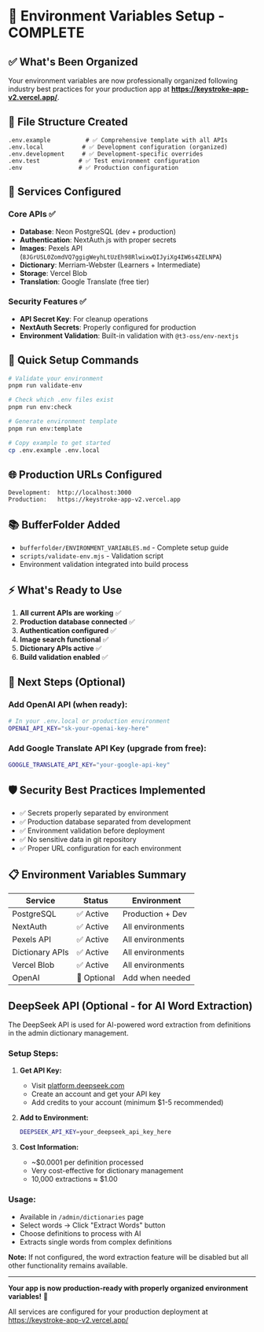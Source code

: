 # 🎯 Environment Variables Setup - COMPLETE

## ✅ What's Been Organized

Your environment variables are now professionally organized following industry best practices for your production app at **https://keystroke-app-v2.vercel.app/**.

## 📁 File Structure Created

```
.env.example          # ✅ Comprehensive template with all APIs
.env.local           # ✅ Development configuration (organized)
.env.development     # ✅ Development-specific overrides
.env.test           # ✅ Test environment configuration
.env                # ✅ Production configuration
```

## 🔧 Services Configured

### Core APIs ✅

- **Database**: Neon PostgreSQL (dev + production)
- **Authentication**: NextAuth.js with proper secrets
- **Images**: Pexels API (`8JGrUSL0ZomdVQ7ggigWeyhLtUzEh98RlwixwQIJyiXg4IW6s4ZELNPA`)
- **Dictionary**: Merriam-Webster (Learners + Intermediate)
- **Storage**: Vercel Blob
- **Translation**: Google Translate (free tier)

### Security Features ✅

- **API Secret Key**: For cleanup operations
- **NextAuth Secrets**: Properly configured for production
- **Environment Validation**: Built-in validation with `@t3-oss/env-nextjs`

## 🚀 Quick Setup Commands

```bash
# Validate your environment
pnpm run validate-env

# Check which .env files exist
pnpm run env:check

# Generate environment template
pnpm run env:template

# Copy example to get started
cp .env.example .env.local
```

## 🌐 Production URLs Configured

```
Development:  http://localhost:3000
Production:   https://keystroke-app-v2.vercel.app
```

## 📚 BufferFolder Added

- `bufferfolder/ENVIRONMENT_VARIABLES.md` - Complete setup guide
- `scripts/validate-env.mjs` - Validation script
- Environment validation integrated into build process

## ⚡ What's Ready to Use

1. **All current APIs are working** ✅
2. **Production database connected** ✅
3. **Authentication configured** ✅
4. **Image search functional** ✅
5. **Dictionary APIs active** ✅
6. **Build validation enabled** ✅

## 🔄 Next Steps (Optional)

### Add OpenAI API (when ready):

```bash
# In your .env.local or production environment
OPENAI_API_KEY="sk-your-openai-key-here"
```

### Add Google Translate API Key (upgrade from free):

```bash
GOOGLE_TRANSLATE_API_KEY="your-google-api-key"
```

## 🛡️ Security Best Practices Implemented

- ✅ Secrets properly separated by environment
- ✅ Production database separated from development
- ✅ Environment validation before deployment
- ✅ No sensitive data in git repository
- ✅ Proper URL configuration for each environment

## 📋 Environment Variables Summary

| Service         | Status      | Environment      |
| --------------- | ----------- | ---------------- |
| PostgreSQL      | ✅ Active   | Production + Dev |
| NextAuth        | ✅ Active   | All environments |
| Pexels API      | ✅ Active   | All environments |
| Dictionary APIs | ✅ Active   | All environments |
| Vercel Blob     | ✅ Active   | All environments |
| OpenAI          | 🔧 Optional | Add when needed  |

## DeepSeek API (Optional - for AI Word Extraction)

The DeepSeek API is used for AI-powered word extraction from definitions in the admin dictionary management.

### Setup Steps:

1. **Get API Key:**
   - Visit [platform.deepseek.com](https://platform.deepseek.com)
   - Create an account and get your API key
   - Add credits to your account (minimum $1-5 recommended)

2. **Add to Environment:**

   ```bash
   DEEPSEEK_API_KEY=your_deepseek_api_key_here
   ```

3. **Cost Information:**
   - ~$0.0001 per definition processed
   - Very cost-effective for dictionary management
   - 10,000 extractions ≈ $1.00

### Usage:

- Available in `/admin/dictionaries` page
- Select words → Click "Extract Words" button
- Choose definitions to process with AI
- Extracts single words from complex definitions

**Note:** If not configured, the word extraction feature will be disabled but all other functionality remains available.

---

**Your app is now production-ready with properly organized environment variables!** 🎉

All services are configured for your production deployment at https://keystroke-app-v2.vercel.app/
